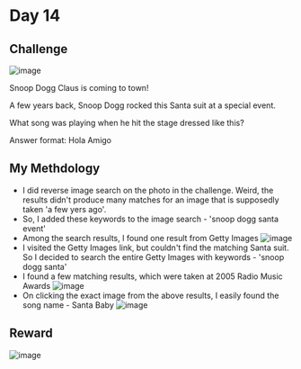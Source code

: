# Day 14

## Challenge

![image](https://github.com/user-attachments/assets/7a12a5e2-6661-47df-aea4-4acbff6806a7)

Snoop Dogg Claus is coming to town!

A few years back, Snoop Dogg rocked this Santa suit at a special event.

What song was playing when he hit the stage dressed like this?

Answer format: Hola Amigo

## My Methdology

- I did reverse image search on the photo in the challenge. Weird, the results didn't produce many matches for an image that is supposedly taken 'a few yers ago'.
- So, I added these keywords to the image search - 'snoop dogg santa event'
- Among the search results, I found one result from Getty Images
  ![image](https://github.com/user-attachments/assets/76fa242b-535f-4d00-9dc3-64a94c30926b)
- I visited the Getty Images link, but couldn't find the matching Santa suit. So I decided to search the entire Getty Images with keywords - 'snoop dogg santa'
- I found a few matching results, which were taken at 2005 Radio Music Awards
  ![image](https://github.com/user-attachments/assets/5e710e8d-32c9-489f-8ae5-f4afc3b86bb2)
- On clicking the exact image from the above results, I easily found the song name - Santa Baby
  ![image](https://github.com/user-attachments/assets/52f7c907-e570-45f0-9ea3-f79760531e3e)

## Reward

![image](https://github.com/user-attachments/assets/7f92525e-fa4e-442b-b03e-c5cba83becae)
